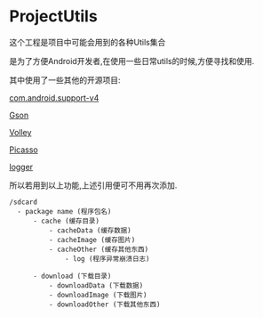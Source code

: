 # ProjectUtils

这个工程是项目中可能会用到的各种Utils集合

是为了方便Android开发者,在使用一些日常utils的时候,方便寻找和使用.

其中使用了一些其他的开源项目:

[com.android.support-v4](https://developer.android.com/tools/support-library/features.html "com.android.support:support-v4:21.0.0")

[Gson](https://code.google.com/p/google-gson/ "com.google.code.gson:gson:2.3.1")

[Volley](https://developer.android.com/training/volley/index.html "com.mcxiaoke.volley:library:1.0.15")

[Picasso](http://square.github.io/picasso/ "com.squareup.picasso:picasso:2.5.2")

[logger](https://github.com/orhanobut/logger "com.orhanobut:logger:1.8")
	


所以若用到以上功能,上述引用便可不用再次添加.

```
/sdcard
  - package name (程序包名)
      - cache (缓存目录)
          - cacheData (缓存数据)
          - cacheImage (缓存图片)
          - cacheOther (缓存其他东西)
              - log (程序异常崩溃日志)

      - download (下载目录)
          - downloadData (下载数据)
          - downloadImage (下载图片)
          - downloadOther (下载其他东西)
```
